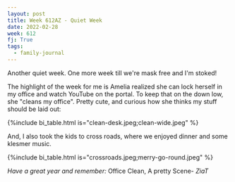 ```yaml
---
layout: post
title: Week 612AZ - Quiet Week
date: 2022-02-28
week: 612
fj: True
tags:
  - family-journal
---
```


Another quiet week. One more week till we're mask free and I'm stoked!

The highlight of the week for me is Amelia realized she can lock herself in my office and watch YouTube on the portal. To keep that on the down low, she "cleans my office". Pretty cute, and curious how she thinks my stuff should be laid out:

{%include bi_table.html is="clean-desk.jpeg;clean-wide.jpeg" %}

And, I also took the kids to cross roads, where we enjoyed dinner and some klesmer music.

{%include bi_table.html is="crossroads.jpeg;merry-go-round.jpeg" %}

_Have a great year and remember:_ Office Clean, A pretty Scene- _ZiaT_
